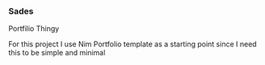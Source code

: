 ### Sades

Portfilio Thingy

For this project I use Nim Portfolio template as a starting point since I need this to be simple and minimal